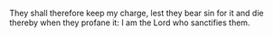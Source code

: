 They shall therefore keep my charge, lest they bear sin for it and die thereby when they profane it: I am the Lord who sanctifies them.
